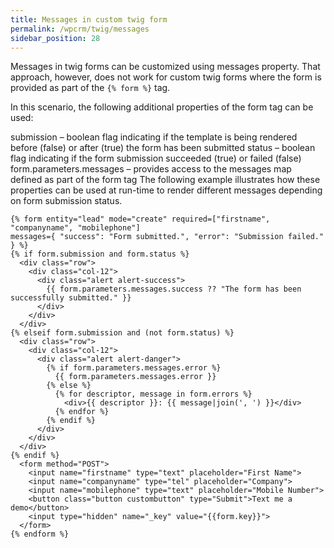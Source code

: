 ```yaml
---
title: Messages in custom twig form
permalink: /wpcrm/twig/messages
sidebar_position: 28
---
```


Messages in twig forms can be customized using messages property. That approach, however, does not work for custom twig forms where the form is provided as part of the `{% form %}` tag.

In this scenario, the following additional properties of the form tag can be used:

submission – boolean flag indicating if the template is being rendered before (false) or after (true) the form has been submitted
status – boolean flag indicating if the form submission succeeded (true) or failed (false)
form.parameters.messages – provides access to the messages map defined as part of the form tag
The following example illustrates how these properties can be used at run-time to render different messages depending on form submission status.

```
{% form entity="lead" mode="create" required=["firstname", "companyname", "mobilephone"]
messages={ "success": "Form submitted.", "error": "Submission failed." } %}
{% if form.submission and form.status %}
  <div class="row">
    <div class="col-12">
      <div class="alert alert-success">
        {{ form.parameters.messages.success ?? "The form has been successfully submitted." }}
      </div>
    </div>
  </div>
{% elseif form.submission and (not form.status) %}
  <div class="row">
    <div class="col-12">
      <div class="alert alert-danger">
        {% if form.parameters.messages.error %}
          {{ form.parameters.messages.error }}
        {% else %}
          {% for descriptor, message in form.errors %}
            <div>{{ descriptor }}: {{ message|join(', ') }}</div>
          {% endfor %}
        {% endif %}
      </div>
    </div>
  </div>
{% endif %}
  <form method="POST">
    <input name="firstname" type="text" placeholder="First Name">
    <input name="companyname" type="tel" placeholder="Company">
    <input name="mobilephone" type="text" placeholder="Mobile Number">
    <button class="button custombutton" type="Submit">Text me a demo</button>
    <input type="hidden" name="_key" value="{{form.key}}">
  </form>
{% endform %}
```